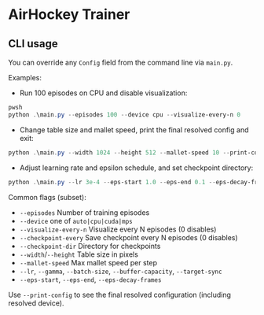 # AirHockey Trainer

## CLI usage

You can override any `Config` field from the command line via `main.py`.

Examples:

- Run 100 episodes on CPU and disable visualization:

```powershell
pwsh
python .\main.py --episodes 100 --device cpu --visualize-every-n 0
```

- Change table size and mallet speed, print the final resolved config and exit:

```powershell
python .\main.py --width 1024 --height 512 --mallet-speed 10 --print-config
```

- Adjust learning rate and epsilon schedule, and set checkpoint directory:

```powershell
python .\main.py --lr 3e-4 --eps-start 1.0 --eps-end 0.1 --eps-decay-frames 150000 --checkpoint-dir .\checkpoints
```

Common flags (subset):

- `--episodes` Number of training episodes
- `--device` one of `auto|cpu|cuda|mps`
- `--visualize-every-n` Visualize every N episodes (0 disables)
- `--checkpoint-every` Save checkpoint every N episodes (0 disables)
- `--checkpoint-dir` Directory for checkpoints
- `--width`/`--height` Table size in pixels
- `--mallet-speed` Max mallet speed per step
- `--lr`, `--gamma`, `--batch-size`, `--buffer-capacity`, `--target-sync`
- `--eps-start`, `--eps-end`, `--eps-decay-frames`

Use `--print-config` to see the final resolved configuration (including resolved device).

